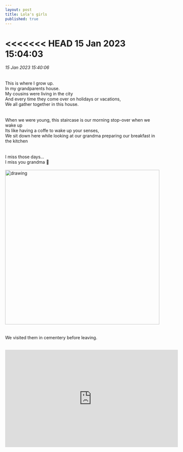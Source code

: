 ```yaml
---
layout: post
title: Lola's girls
published: true
---
```

<<<<<<< HEAD
15 Jan 2023 15:04:03
=======
_15 Jan 2023 15:40:06_
<br>
<br>
<br>
This is where I grow up.
<br>
In my grandparents house.
<br>
My cousins were living in the city
<br>
And every time they come over on holidays or vacations,
<br>
We all gather together in this house.
<br>
<br>
<br>
When we were young, this staircase is our morning stop-over when we wake up
<br>
Its like having a coffe to wake up your senses,
<br>
We sit down here while looking at our grandma preparing our breakfast in the kitchen
<br>
<br>
<br>
I miss those days...
<br>
I miss you grandma 🥺
<br>
<br>
<img src="https://drive.google.com/uc?export=view&id=1DlzscTXBSefPK-AGN8fdILL2aU7gjVl_" alt="drawing" width="500"/>
<br>
<br>
<br>
We visited them in cementery before leaving.
<br>
<br>
<iframe width="560" height="315" src="https://www.youtube.com/embed/EQ5VRx_8ZSY" frameborder="0" allow="accelerometer; autoplay; encrypted-media; gyroscope; picture-in-picture" allowfullscreen></iframe>
